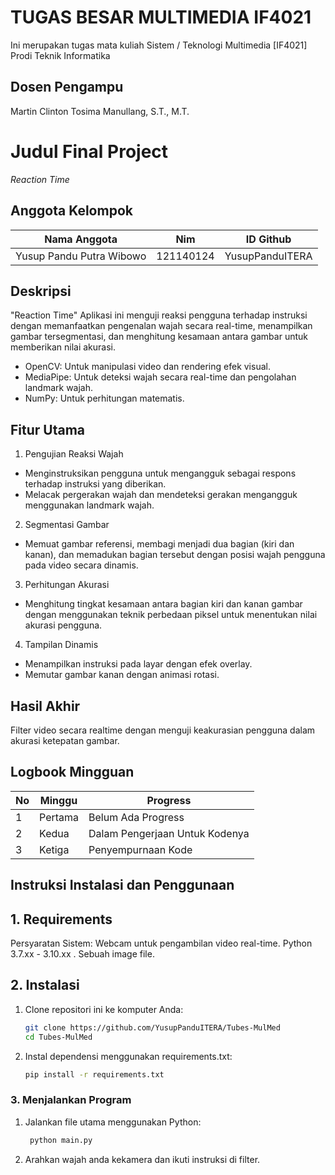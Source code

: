 # TUGAS BESAR MULTIMEDIA IF4021
Ini merupakan tugas mata kuliah Sistem / Teknologi Multimedia [IF4021] Prodi Teknik Informatika

## Dosen Pengampu
Martin Clinton Tosima Manullang, S.T., M.T.

# Judul Final Project
*Reaction Time* 

## Anggota Kelompok 
|         Nama Anggota      |    Nim    |         ID Github       |
|---------------------------|-----------|------------------------ |
| Yusup Pandu Putra Wibowo  | 121140124 |     YusupPanduITERA     |


## Deskripsi
"Reaction Time"
Aplikasi ini menguji reaksi pengguna terhadap instruksi dengan memanfaatkan pengenalan wajah secara real-time, menampilkan gambar tersegmentasi, dan menghitung kesamaan antara gambar untuk memberikan nilai akurasi.
- OpenCV: Untuk manipulasi video dan rendering efek visual.
- MediaPipe: Untuk deteksi wajah secara real-time dan pengolahan landmark wajah.
- NumPy: Untuk perhitungan matematis.

## Fitur Utama 
1. Pengujian Reaksi Wajah 
- Menginstruksikan pengguna untuk mengangguk sebagai respons terhadap instruksi yang diberikan.
- Melacak pergerakan wajah dan mendeteksi gerakan mengangguk menggunakan landmark wajah.

 2. Segmentasi Gambar
- Memuat gambar referensi, membagi menjadi dua bagian (kiri dan kanan), dan memadukan bagian tersebut dengan posisi wajah pengguna pada video secara dinamis.

 3. Perhitungan Akurasi
- Menghitung tingkat kesamaan antara bagian kiri dan kanan gambar dengan menggunakan teknik perbedaan piksel untuk menentukan nilai akurasi pengguna.

 4. Tampilan Dinamis
- Menampilkan instruksi pada layar dengan efek overlay.
- Memutar gambar kanan dengan animasi rotasi.

## Hasil Akhir
Filter video secara realtime dengan menguji keakurasian pengguna dalam akurasi ketepatan gambar. 

## Logbook Mingguan
|No | Minggu  |              Progress           |
|---|---------|---------------------------------|
| 1 | Pertama | Belum Ada Progress              |
| 2 | Kedua   | Dalam Pengerjaan Untuk Kodenya  |
| 3 | Ketiga  | Penyempurnaan Kode              |

## Instruksi Instalasi dan Penggunaan  

## 1. Requirements
Persyaratan Sistem:
Webcam untuk pengambilan video real-time.
Python 3.7.xx - 3.10.xx .
Sebuah image file. 

## 2. Instalasi  
1. Clone repositori ini ke komputer Anda:  
   ```bash  
   git clone https://github.com/YusupPanduITERA/Tubes-MulMed 
   cd Tubes-MulMed
    ```
2. Instal dependensi menggunakan requirements.txt:  
   ```bash  
   pip install -r requirements.txt  
    ```
### 3. Menjalankan Program
1. Jalankan file utama menggunakan Python:  
   ```bash  
    python main.py 
    ```
2. Arahkan wajah anda kekamera dan ikuti instruksi di filter.
